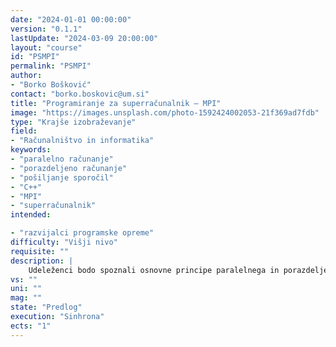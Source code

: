 ```yaml
---
date: "2024-01-01 00:00:00" 
version: "0.1.1"
lastUpdate: "2024-03-09 20:00:00"
layout: "course"
id: "PSMPI"
permalink: "PSMPI"
author:
- "Borko Bošković"
contact: "borko.boskovic@um.si"
title: "Programiranje za superračunalnik – MPI"
image: "https://images.unsplash.com/photo-1592424002053-21f369ad7fdb"
type: "Krajše izobraževanje"
field:
- "Računalništvo in informatika"
keywords:
- "paralelno računanje"
- "porazdeljeno računanje"
- "pošiljanje sporočil"
- "C++"
- "MPI"
- "superračunalnik"
intended:

- "razvijalci programske opreme"
difficulty: "Višji nivo"
requisite: ""
description: |
    Udeleženci bodo spoznali osnovne principe paralelnega in porazdeljenega računanja s pomočjo pošiljanja sporočil v programskem jeziku C++. Predstavljeni bodo vidiki sočasnosti, delovanje porazdeljenih računalniških sistemov, koncept pošiljanja sporočil, itd. S pomočjo MPI bo prikazan način paralelnega in porazdeljenega računanja. Udeleženci bodo reševali kombinatorični problem s pomočjo pošiljanja sporočil in stohastičnega algoritma, ki se bo izvajal porazdeljeno.
vs: ""
uni: ""
mag: ""
state: "Predlog"
execution: "Sinhrona"
ects: "1"
---
```

